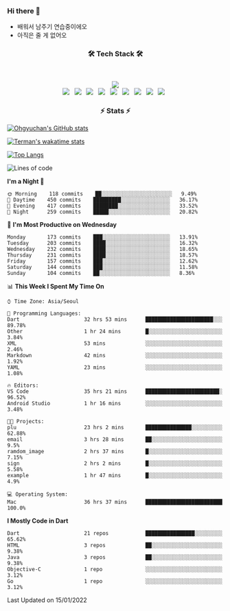 <!--
**Ohgyuchan/Ohgyuchan** is a ✨ _special_ ✨ repository because its `README.md` (this file) appears on your GitHub profile.

Here are some ideas to get you started:

- 🔭 I’m currently working on ...
- 🌱 I’m currently learning ...
- 👯 I’m looking to collaborate on ...
- 🤔 I’m looking for help with ...
- 💬 Ask me about ...
- 📫 How to reach me: ...
- 😄 Pronouns: ...
- ⚡ Fun fact: ...
-->

### Hi there 👋
  * 배워서 남주기 연습중이에오
  * 아직은 줄 게 없어오



<h3 align="center"><b>🛠 Tech Stack 🛠</b></h3>
</br>

<p align="center">
<a href="https://hits.seeyoufarm.com"><img src="https://hits.seeyoufarm.com/api/count/incr/badge.svg?url=https%3A%2F%2Fgithub.com%2FOhgyuchan&count_bg=%2379C83D&title_bg=%23555555&icon=&icon_color=%23E7E7E7&title=visitors+%F0%9F%99%8C&edge_flat=false"/></a></br>
<img src="https://img.shields.io/badge/HTML5-E34F26?style=flat-square&logo=HTML5&logoColor=white"/></a> &nbsp
<img src="https://img.shields.io/badge/CSS3-1572B6?style=flat-square&logo=CSS3&logoColor=white"/></a> &nbsp
<!-- <img src="https://img.shields.io/badge/JavaScript-F7DF1E?style=flat-square&logo=JavaScript&logoColor=white"/></a> &nbsp -->
<!-- <img src="https://img.shields.io/badge/Node.js-339933?style=flat-square&logo=Node.js&logoColor=white"/></a> &nbsp -->
<img src="https://img.shields.io/badge/Android-3DDC84?style=flat-square&logo=Android&logoColor=white"/></a> &nbsp
<img src="https://img.shields.io/badge/Flutter-02569B?style=flat-square&logo=Flutter&logoColor=white"></a> &nbsp
<img src="https://img.shields.io/badge/Dart-0175C2?style=flat-square&logo=Dart&logoColor=white"></a> &nbsp
<img src="https://img.shields.io/badge/R-0175C2?style=flat-square&logo=R&logoColor=white"></a> &nbsp
<!-- <img src="https://img.shields.io/badge/MongoDB-47A248?style=flat-square&logo=MongoDB&logoColor=white"/></a> &nbsp -->
<!-- <img src="https://img.shields.io/badge/MySQL-4479A1?style=flat-square&logo=MySQL&logoColor=white"/></a> &nbsp -->
<img src="https://img.shields.io/badge/c++-00599C?style=flat-square&logo=c%2B%2B&logoColor=white"/></a> &nbsp 
<img src="https://img.shields.io/badge/github-181717?style=flat-squar&logo=github&logoColor=white"></a> &nbsp 
<img src="https://img.shields.io/badge/linux-FCC624?style=flat-squar&logo=linux&logoColor=black"></a> &nbsp 
<!-- <img src="https://img.shields.io/badge/Amazon AWS-232F3E?style=flat-square&logo=Amazon%20AWS&logoColor=white"/></a> &nbsp </p> -->

<h3 align="center"><b>⚡️ Stats ⚡️</b></h3>


[![Ohgyuchan's GitHub stats](https://github-readme-stats.vercel.app/api?username=Ohgyuchan&count_private=true&show_icons=true&theme=buefy)](https://github.com/Ohgyuchan/github-readme-stats)

[![Terman's wakatime stats](https://github-readme-stats.vercel.app/api/wakatime?username=@TermanOh&theme=buefy)](https://github.com/anuraghazra/github-readme-stats)

[![Top Langs](https://github-readme-stats.vercel.app/api/top-langs/?username=Ohgyuchan&layout=compact&count_private=true&show_icons=true&theme=buefy)](https://github.com/Ohgyuchan/github-readme-stats)
  
<!--START_SECTION:waka-->
![Lines of code](https://img.shields.io/badge/From%20Hello%20World%20I%27ve%20Written-87310%20lines%20of%20code-blue)

**I'm a Night 🦉** 

```text
🌞 Morning    118 commits    ██░░░░░░░░░░░░░░░░░░░░░░░   9.49% 
🌆 Daytime    450 commits    █████████░░░░░░░░░░░░░░░░   36.17% 
🌃 Evening    417 commits    ████████░░░░░░░░░░░░░░░░░   33.52% 
🌙 Night      259 commits    █████░░░░░░░░░░░░░░░░░░░░   20.82%

```
📅 **I'm Most Productive on Wednesday** 

```text
Monday       173 commits    ███░░░░░░░░░░░░░░░░░░░░░░   13.91% 
Tuesday      203 commits    ████░░░░░░░░░░░░░░░░░░░░░   16.32% 
Wednesday    232 commits    ████░░░░░░░░░░░░░░░░░░░░░   18.65% 
Thursday     231 commits    ████░░░░░░░░░░░░░░░░░░░░░   18.57% 
Friday       157 commits    ███░░░░░░░░░░░░░░░░░░░░░░   12.62% 
Saturday     144 commits    ███░░░░░░░░░░░░░░░░░░░░░░   11.58% 
Sunday       104 commits    ██░░░░░░░░░░░░░░░░░░░░░░░   8.36%

```


📊 **This Week I Spent My Time On** 

```text
⌚︎ Time Zone: Asia/Seoul

💬 Programming Languages: 
Dart                     32 hrs 53 mins      ██████████████████████░░░   89.78% 
Other                    1 hr 24 mins        █░░░░░░░░░░░░░░░░░░░░░░░░   3.84% 
XML                      53 mins             ░░░░░░░░░░░░░░░░░░░░░░░░░   2.46% 
Markdown                 42 mins             ░░░░░░░░░░░░░░░░░░░░░░░░░   1.92% 
YAML                     23 mins             ░░░░░░░░░░░░░░░░░░░░░░░░░   1.08%

🔥 Editors: 
VS Code                  35 hrs 21 mins      ████████████████████████░   96.52% 
Android Studio           1 hr 16 mins        ░░░░░░░░░░░░░░░░░░░░░░░░░   3.48%

🐱‍💻 Projects: 
plu                      23 hrs 2 mins       ███████████████░░░░░░░░░░   62.88% 
email                    3 hrs 28 mins       ██░░░░░░░░░░░░░░░░░░░░░░░   9.5% 
ramdom_image             2 hrs 37 mins       █░░░░░░░░░░░░░░░░░░░░░░░░   7.15% 
sign                     2 hrs 2 mins        █░░░░░░░░░░░░░░░░░░░░░░░░   5.58% 
example                  1 hr 47 mins        █░░░░░░░░░░░░░░░░░░░░░░░░   4.9%

💻 Operating System: 
Mac                      36 hrs 37 mins      █████████████████████████   100.0%

```

**I Mostly Code in Dart** 

```text
Dart                     21 repos            ████████████████░░░░░░░░░   65.62% 
HTML                     3 repos             ██░░░░░░░░░░░░░░░░░░░░░░░   9.38% 
Java                     3 repos             ██░░░░░░░░░░░░░░░░░░░░░░░   9.38% 
Objective-C              1 repo              ░░░░░░░░░░░░░░░░░░░░░░░░░   3.12% 
Go                       1 repo              ░░░░░░░░░░░░░░░░░░░░░░░░░   3.12%

```



 Last Updated on 15/01/2022
<!--END_SECTION:waka-->



